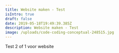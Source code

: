 ```yaml
---
title: Website maken - Test
isIntro: true
draft: false
date: 2019-05-18T19:49:39.385Z
description: Website maken - Test
image: /uploads/code-coding-conceptual-248515.jpg
---
```

Test 2 of 1 voor website
